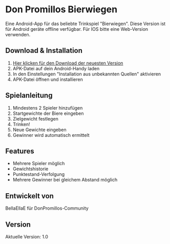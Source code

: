 # Don Promillos Bierwiegen

Eine Android-App für das beliebte Trinkspiel "Bierwiegen". Diese Version ist für Android geräte offline verfügbar. 
Für IOS bitte eine Web-Version verwenden. 

## Download & Installation
1. [Hier klicken für den Download der neuesten Version](../../releases/latest)
2. APK-Datei auf dein Android-Handy laden
3. In den Einstellungen "Installation aus unbekannten Quellen" aktivieren
4. APK-Datei öffnen und installieren

## Spielanleitung
1. Mindestens 2 Spieler hinzufügen
2. Startgewichte der Biere eingeben
3. Zielgewicht festlegen
4. Trinken!
5. Neue Gewichte eingeben
6. Gewinner wird automatisch ermittelt

## Features
- Mehrere Spieler möglich
- Gewichtshistorie
- Punktestand-Verfolgung
- Mehrere Gewinner bei gleichem Abstand möglich

## Entwickelt von
BellaEllaE für DonPromillos-Community

## Version
Aktuelle Version: 1.0
